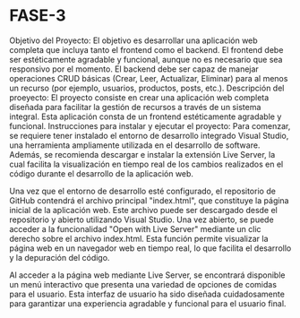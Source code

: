 # FASE-3
Objetivo del Proyecto: El objetivo es desarrollar una aplicación web completa que incluya tanto el frontend como el backend. El frontend debe ser estéticamente agradable y funcional, aunque no es necesario que sea responsivo por el momento. El backend debe ser capaz de manejar operaciones CRUD básicas (Crear, Leer, Actualizar, Eliminar) para al menos un recurso (por ejemplo, usuarios, productos, posts, etc.).
Descripción del proeyecto: El proyecto consiste en crear una aplicación web completa diseñada para facilitar la gestión de recursos a través de un sistema integral. Esta aplicación consta de un frontend estéticamente agradable y funcional. 
Instrucciones para instalar y ejecutar el proyecto: Para comenzar, se requiere tener instalado el entorno de desarrollo integrado Visual Studio, una herramienta ampliamente utilizada en el desarrollo de software. Además, se recomienda descargar e instalar la extensión Live Server, la cual facilita la visualización en tiempo real de los cambios realizados en el código durante el desarrollo de la aplicación web.

Una vez que el entorno de desarrollo esté configurado, el repositorio de GitHub contendrá el archivo principal "index.html", que constituye la página inicial de la aplicación web. Este archivo puede ser descargado desde el repositorio y abierto utilizando Visual Studio. Una vez abierto, se puede acceder a la funcionalidad "Open with Live Server" mediante un clic derecho sobre el archivo index.html. Esta función permite visualizar la página web en un navegador web en tiempo real, lo que facilita el desarrollo y la depuración del código.

Al acceder a la página web mediante Live Server, se encontrará disponible un menú interactivo que presenta una variedad de opciones de comidas para el usuario. Esta interfaz de usuario ha sido diseñada cuidadosamente para garantizar una experiencia agradable y funcional para el usuario final.
